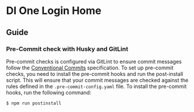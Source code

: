 # DI One Login Home

## Guide

### Pre-Commit check with Husky and GitLint
Pre-commit checks is configured via GitLint to ensure commit messages follow the [Conventional Commits](https://www.conventionalcommits.org/en/v1.0.0/) specification.
To set up pre-commit checks, you need to install the pre-commit hooks and run the post-install script. This will ensure that your commit messages are checked against the rules defined in the `.pre-commit-config.yaml` file.
To install the pre-commit hooks, run the following command:
```shell
$ npm run postinstall
```

